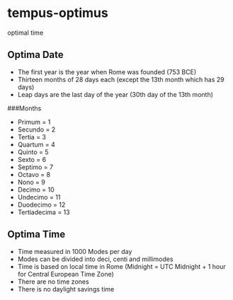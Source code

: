 # tempus-optimus
optimal time

## Optima Date
* The first year is the year when Rome was founded (753 BCE)
* Thirteen months of 28 days each (except the 13th month which has 29 days)
* Leap days are the last day of the year (30th day of the 13th month)

###Months
* Primum = 1
* Secundo = 2
* Tertia = 3
* Quartum = 4
* Quinto = 5
* Sexto = 6
* Septimo = 7
* Octavo = 8
* Nono = 9
* Decimo = 10
* Undecimo = 11
* Duodecimo = 12
* Tertiadecima = 13

## Optima Time
* Time measured in 1000 Modes per day
* Modes can be divided into deci, centi and millimodes
* Time is based on local time in Rome (Midnight = UTC Midnight + 1 hour for Central European Time Zone)
* There are no time zones 
* There is no daylight savings time
